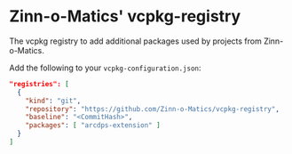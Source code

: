# Zinn-o-Matics' vcpkg-registry

The vcpkg registry to add additional packages used by projects from Zinn-o-Matics.

Add the following to your `vcpkg-configuration.json`:
```json
"registries": [
  {
    "kind": "git",
    "repository": "https://github.com/Zinn-o-Matics/vcpkg-registry",
    "baseline": "<CommitHash>",
    "packages": [ "arcdps-extension" ]
  }
]
```
